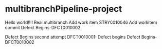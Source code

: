 # multibranchPipeline-project

Hello world!!!!
Real multibranch
Add work item STRY0010046
Add workitem commit
Defect Begins-DFCT0010002


Defect Begins second attempt
DFCT0010001: Defect begins
Defect Begins-DFCT0010002

